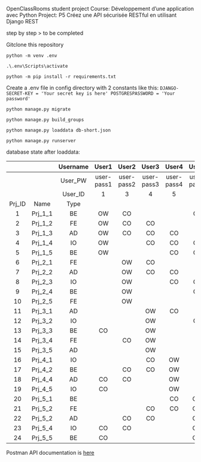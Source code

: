OpenClassRooms student project
Course: Développement d’une application avec Python
Project: P5 Créez une API sécurisée RESTful en utilisant Django REST

step by step > to be completed

Gitclone this repository

`python -m venv .env`

`.\.env\Scripts\activate`

`python -m pip install -r requirements.txt`

Create a .env file in config directory with 2 constants like this:
`DJANGO-SECRET-KEY = 'Your secret key is here'
POSTGRESPASSWORD = 'Your password'`

`python manage.py migrate`

`python manage.py build_groups`

`python manage.py loaddata db-short.json`

`python manage.py runserver`

database state after loaddata:

|        |         | Username |   User1    |   User2    |   User3    |   User4    |   User5    |   User6    |
| :----: | :-----: | :------: | :--------: | :--------: | :--------: | :--------: | :--------: | :--------: |
|        |         | User_PW  | user-pass1 | user-pass2 | user-pass3 | user-pass4 | user-pass5 | user-pass6 |
|        |         | User_ID  |     1      |     3      |     4      |     5      |     6      |     7      |
| Prj_ID |  Name   |   Type   |            |            |            |            |            |            |
|   1    | Prj_1_1 |    BE    |     OW     |     CO     |            |            |     CO     |            |
|   2    | Prj_1_2 |    FE    |     OW     |     CO     |     CO     |            |            |            |
|   3    | Prj_1_3 |    AD    |     OW     |     CO     |     CO     |     CO     |            |            |
|   4    | Prj_1_4 |    IO    |     OW     |            |     CO     |     CO     |     CO     |            |
|   5    | Prj_1_5 |    BE    |     OW     |            |            |     CO     |     CO     |            |
|   6    | Prj_2_1 |    FE    |            |     OW     |     CO     |            |            |            |
|   7    | Prj_2_2 |    AD    |            |     OW     |     CO     |     CO     |            |            |
|   8    | Prj_2_3 |    IO    |            |     OW     |            |     CO     |     CO     |            |
|   9    | Prj_2_4 |    BE    |            |     OW     |            |            |     CO     |            |
|   10   | Prj_2_5 |    FE    |            |     OW     |            |            |            |            |
|   11   | Prj_3_1 |    AD    |            |            |     OW     |     CO     |            |            |
|   12   | Prj_3_2 |    IO    |            |            |     OW     |            |     CO     |            |
|   13   | Prj_3_3 |    BE    |     CO     |            |     OW     |            |            |            |
|   14   | Prj_3_4 |    FE    |            |     CO     |     OW     |            |            |            |
|   15   | Prj_3_5 |    AD    |            |            |     OW     |            |            |            |
|   16   | Prj_4_1 |    IO    |            |            |     CO     |     OW     |            |            |
|   17   | Prj_4_2 |    BE    |            |     CO     |     CO     |     OW     |            |            |
|   18   | Prj_4_4 |    AD    |     CO     |     CO     |            |     OW     |            |            |
|   19   | Prj_4_5 |    IO    |     CO     |            |            |     OW     |            |            |
|   20   | Prj_5_1 |    BE    |            |            |            |     CO     |     OW     |            |
|   21   | Prj_5_2 |    FE    |            |            |     CO     |     CO     |     OW     |            |
|   22   | Prj_5_2 |    AD    |            |     CO     |     CO     |            |     OW     |            |
|   23   | Prj_5_4 |    IO    |     CO     |     CO     |            |            |     OW     |            |
|   24   | Prj_5_5 |    BE    |     CO     |            |            |            |     OW     |            |

Postman API documentation is [here](https://documenter.getpostman.com/view/20281154/2s93CRJBAw)
